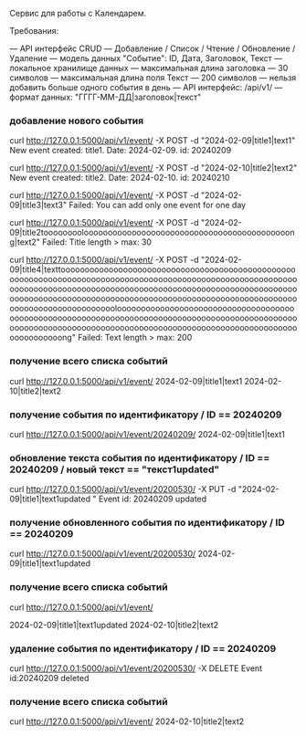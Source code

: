 Сервис для работы с Календарем.

Требования:

— API интерфейс CRUD — Добавление / Список / Чтение / Обновление / Удаление
— модель данных "Событие": ID, Дата, Заголовок, Текст
— локальное хранилище данных
— максимальная длина заголовка — 30 символов
— максимальная длина поля Текст — 200 символов
— нельзя добавить больше одного события в день
— API интерфейс: /api/v1/
— формат данных: "ГГГГ-ММ-ДД|заголовок|текст" 

### добавление нового события

curl http://127.0.0.1:5000/api/v1/event/ -X POST -d "2024-02-09|title1|text1"
New event created: title1. Date: 2024-02-09. id: 20240209

curl http://127.0.0.1:5000/api/v1/event/ -X POST -d "2024-02-10|title2|text2"
New event created: title2. Date: 2024-02-10. id: 20240210

curl http://127.0.0.1:5000/api/v1/event/ -X POST -d "2024-02-09|title3|text3"
Failed: You can add only one event for one day

curl http://127.0.0.1:5000/api/v1/event/ -X POST -d "2024-02-09|title2toooooooolooooooooooooooooooooooooooooooooooooooooooong|text2"
Failed: Title length > max: 30

curl http://127.0.0.1:5000/api/v1/event/ -X POST -d "2024-02-09|title4|texttoooooooooooooooooooooooooooooooooooooooooooooooooooooooooooooooooooooooooooooooooooooooooooooooooooooooooooooooooooooooooooooooooooooooooooooooooooooooooooooooooooooooooooooooooooooooooooooooooooooooooooooooooooooooooooooooooooooooooooooooooooooooooooloooooooooooooooooooooooooooooooooooooooooooooooooooooooooooooooooooooooooooooooooooooooooooooooooooooooooooooooooooooooooooooooooooooooooooooooooooooooooooooooooooooooong"
Failed: Text length > max: 200

### получение всего списка событий

curl http://127.0.0.1:5000/api/v1/event/
2024-02-09|title1|text1
2024-02-10|title2|text2

### получение события по идентификатору / ID == 20240209

curl http://127.0.0.1:5000/api/v1/event/20240209/
2024-02-09|title1|text1

### обновление текста события по идентификатору / ID == 20240209 /  новый текст == "текст1updated"

curl http://127.0.0.1:5000/api/v1/event/20200530/ -X PUT -d "2024-02-09|title1|text1updated "
Event id: 20240209 updated

### получение обновленного события по идентификатору / ID == 20240209

curl http://127.0.0.1:5000/api/v1/event/20200530/
2024-02-09|title1|text1updated

### получение всего списка событий

curl http://127.0.0.1:5000/api/v1/event/

2024-02-09|title1|text1updated
2024-02-10|title2|text2

### удаление события по идентификатору / ID == 20240209
 
curl http://127.0.0.1:5000/api/v1/event/20200530/  -X DELETE
Event id:20240209 deleted

### получение всего списка событий

curl http://127.0.0.1:5000/api/v1/event/
2024-02-10|title2|text2
